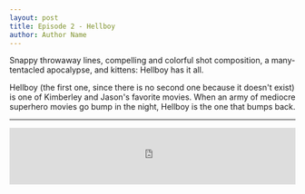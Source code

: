 ```yaml
---
layout: post
title: Episode 2 - Hellboy
author: Author Name
---
```

Snappy throwaway lines, compelling and colorful shot composition, a many-tentacled apocalypse, and kittens: Hellboy has it all.

Hellboy (the first one, since there is no second one because it doesn't exist) is one of Kimberley and Jason's favorite movies.  When an army of mediocre superhero movies go bump in the night, Hellboy is the one that bumps back. 

----- 

<iframe src="https://www.podbean.com/media/player/wdz4a-6ca48f?from=yiiadmin&skin=1&btn-skin=108&share=1&fonts=Helvetica&auto=0&download=0&rtl=0" scrolling="no" data-name="pb-iframe-player" width="100%" height="100" frameborder="0"></iframe>
